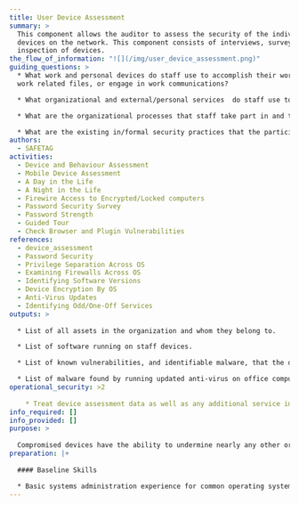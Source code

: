 ```yaml
---
title: User Device Assessment
summary: >
  This component allows the auditor to assess the security of the individual
  devices on the network. This component consists of interviews, surveys, and
  inspection of devices.
the_flow_of_information: "![](/img/user_device_assessment.png)"
guiding_questions: >
  * What work and personal devices do staff use to accomplish their work, store
  work related files, or engage in work communications?

  * What organizational and external/personal services  do staff use to accomplish their work, store work related files, or engage in work communications?

  * What are the organizational processes that staff take part in and the tools and communication channels that are used in those process'?

  * What are the existing in/formal security practices that the participants use to address risks.
authors:
  - SAFETAG
activities:
  - Device and Behaviour Assessment
  - Mobile Device Assessment
  - A Day in the Life
  - A Night in the Life
  - Firewire Access to Encrypted/Locked computers
  - Password Security Survey
  - Password Strength
  - Guided Tour
  - Check Browser and Plugin Vulnerabilities
references:
  - device_assessment
  - Password Security
  - Privilege Separation Across OS
  - Examining Firewalls Across OS
  - Identifying Software Versions
  - Device Encryption By OS
  - Anti-Virus Updates
  - Identifying Odd/One-Off Services
outputs: >
  
  * List of all assets in the organization and whom they belong to.

  * List of software running on staff devices.

  * List of known vulnerabilities, and identifiable malware, that the office is vulnerable to.

  * List of malware found by running updated anti-virus on office computers (if anti-virus installed during device inspection.)
operational_security: >2
  
    * Treat device assessment data as well as any additional service information learned with the utmost security
info_required: []
info_provided: []
purpose: >
  
  Compromised devices have the ability to undermine nearly any other organizational attempt at securing information. Knowing if devices receive basic software and security upgrades and what core protections against unauthorized access exist is vital to designing a strategy to make the host more secure.
preparation: |+
  
  #### Baseline Skills

  * Basic systems administration experience for common operating systems
---
```

